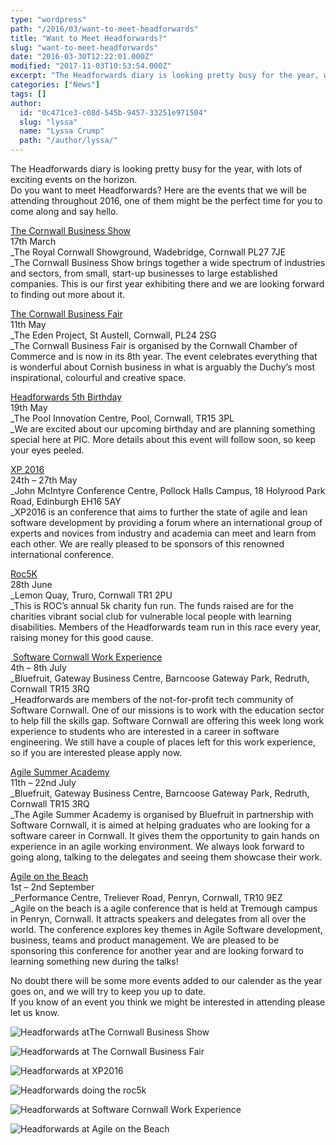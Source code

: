 ```yaml
---
type: "wordpress"
path: "/2016/03/want-to-meet-headforwards"
title: "Want to Meet Headforwards?"
slug: "want-to-meet-headforwards"
date: "2016-03-30T12:22:01.000Z"
modified: "2017-11-03T10:53:54.000Z"
excerpt: "The Headforwards diary is looking pretty busy for the year, with lots of exciting events on the horizon. Do you want to meet Headforwards? Here are the events that we will be attending throughout 2016, one of them might be the perfect time for you to come along and say hello. The Cornwall Business Show 17th …"
categories: ["News"]
tags: []
author:
  id: "0c471ce3-c08d-545b-9457-33251e971504"
  slug: "lyssa"
  name: "Lyssa Crump"
  path: "/author/lyssa/"
---
```

The Headforwards diary is looking pretty busy for the year, with lots of exciting events on the horizon.  
Do you want to meet Headforwards? Here are the events that we will be attending throughout 2016, one of them might be the perfect time for you to come along and say hello.

[The Cornwall Business Show](http://www.cornwallbusinessshow.co.uk/)  
17th March  
_The Royal Cornwall Showground, Wadebridge, Cornwall PL27 7JE  
_The Cornwall Business Show brings together a wide spectrum of industries and sectors, from small, start-up businesses to large established companies. This is our first year exhibiting there and we are looking forward to finding out more about it.

[The Cornwall Business Fair](http://www.cornwallbusinessfair.co.uk/)  
11th May  
_The Eden Project, St Austell, Cornwall, PL24 2SG  
_The Cornwall Business Fair is organised by the Cornwall Chamber of Commerce and is now in its 8th year. The event celebrates everything that is wonderful about Cornish business in what is arguably the Duchy’s most inspirational, colourful and creative space.

[Headforwards 5th Birthday](https://www.headforwards.com/)  
19th May  
_The Pool Innovation Centre, Pool, Cornwall, TR15 3PL  
_We are excited about our upcoming birthday and are planning something special here at PIC. More details about this event will follow soon, so keep your eyes peeled.

[XP 2016](http://conf.xp2016.org/events/xp-2016-edinburgh/event-summary-bfae67b3644e4052b7b3fbfdc941a4af.aspx)  
24th – 27th May  
_John McIntyre Conference Centre, Pollock Halls Campus, 18 Holyrood Park Road, Edinburgh EH16 5AY  
_XP2016 is an conference that aims to further the state of agile and lean software development by providing a forum where an international group of experts and novices from industry and academia can meet and learn from each other. We are really pleased to be sponsors of this renowned international conference.

[Roc5K](http://www.roc-uk.org/roc5k500)  
28th June  
_Lemon Quay, Truro, Cornwall TR1 2PU  
_This is ROC’s annual 5k charity fun run. The funds raised are for the charities vibrant social club for vulnerable local people with learning disabilities. Members of the Headforwards team run in this race every year, raising money for this good cause.

[ Software Cornwall Work Experience](http://www.softwarecornwall.org/schools-work-experience-2016/)  
4th – 8th July  
_Bluefruit, Gateway Business Centre, Barncoose Gateway Park, Redruth, Cornwall TR15 3RQ  
_Headforwards are members of the not-for-profit tech community of Software Cornwall. One of our missions is to work with the education sector to help fill the skills gap. Software Cornwall are offering this week long work experience to students who are interested in a career in software engineering. We still have a couple of places left for this work experience, so if you are interested please apply now.

[Agile Summer Academy](http://www.softwarecornwall.org/agile-summer-huddle-11th-22nd-july-2016/http://www.softwarecornwall.org/agile-summer-huddle-11th-22nd-july-2016/)  
11th – 22nd July  
_Bluefruit, Gateway Business Centre, Barncoose Gateway Park, Redruth, Cornwall TR15 3RQ  
_The Agile Summer Academy is organised by Bluefruit in partnership with Software Cornwall, it is aimed at helping graduates who are looking for a software career in Cornwall. It gives them the opportunity to gain hands on experience in an agile working environment. We always look forward to going along, talking to the delegates and seeing them showcase their work.

[Agile on the Beach](http://agileonthebeach.com/)  
1st – 2nd September  
_Performance Centre, Treliever Road, Penryn, Cornwall, TR10 9EZ  
_Agile on the beach is a agile conference that is held at Tremough campus in Penryn, Cornwall. It attracts speakers and delegates from all over the world. The conference explores key themes in Agile Software development, business, teams and product management. We are pleased to be sponsoring this conference for another year and are looking forward to learning something new during the talks!

No doubt there will be some more events added to our calender as the year goes on, and we will try to keep you up to date.  
If you know of an event you think we might be interested in attending please let us know.

![Headforwards atThe Cornwall Business Show ](/wp-content/uploads/2016/03/business-show-logo.png)

![Headforwards at The Cornwall Business Fair ](/wp-content/uploads/2016/03/newHeaderLogo.png)

![Headforwards at XP2016](/wp-content/uploads/2016/03/XP2016.jpg)

![Headforwards doing the roc5k](/wp-content/uploads/2016/03/logo.png)

![Headforwards at Software Cornwall Work Experience ](/wp-content/uploads/2016/03/cropped-2015-04-07-15.56.27-e1439802104964.png)

![Headforwards at Agile on the Beach](/wp-content/uploads/2016/03/agile-on-the-beach.gif)